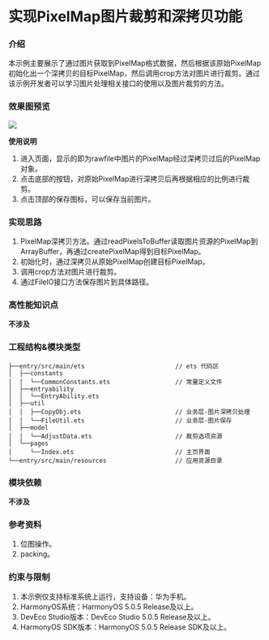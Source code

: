 # 实现PixelMap图片裁剪和深拷贝功能

### 介绍

本示例主要展示了通过图片获取到PixelMap格式数据，然后根据该原始PixelMap初始化出一个深拷贝的目标PixelMap，然后调用crop方法对图片进行裁剪。通过该示例开发者可以学习图片处理相关接口的使用以及图片裁剪的方法。

### 效果图预览

![](screenshots/device/ImageDepthCopy.gif) 

**使用说明**

1. 进入页面，显示的即为rawfile中图片的PixelMap经过深拷贝过后的PixelMap对象。
2. 点击底部的按钮，对原始PixelMap进行深拷贝后再根据相应的比例进行裁剪。
3. 点击顶部的保存图标，可以保存当前图片。

### 实现思路
1. PixelMap深拷贝方法。通过readPixelsToBuffer读取图片资源的PixelMap到ArrayBuffer，再通过createPixelMap得到目标PixelMap。
2. 初始化时，通过深拷贝从原始PixelMap创建目标PixelMap。
3. 调用crop方法对图片进行裁剪。
4. 通过FileIO接口方法保存图片到具体路径。

### 高性能知识点

**不涉及**

### 工程结构&模块类型
```
├──entry/src/main/ets                         // ets 代码区
│  ├──constants
│  │  └──CommonConstants.ets                  // 常量定义文件  
│  ├──entryability
│  │  └──EntryAbility.ets       
│  ├──util
│  │  ├──CopyObj.ets                          // 业务层-图片深拷贝处理
│  │  └──FileUtil.ets                         // 业务层-图片保存
│  ├──model
│  │  └──AdjustData.ets                       // 裁剪选项资源
│  └──pages
│     └──Index.ets                            // 主页界面
└──entry/src/main/resources                   // 应用资源目录
```

### 模块依赖

**不涉及**

### 参考资料

1. 位图操作。
2. packing。

### 约束与限制

1. 本示例仅支持标准系统上运行，支持设备：华为手机。
2. HarmonyOS系统：HarmonyOS 5.0.5 Release及以上。
3. DevEco Studio版本：DevEco Studio 5.0.5 Release及以上。
4. HarmonyOS SDK版本：HarmonyOS 5.0.5 Release SDK及以上。